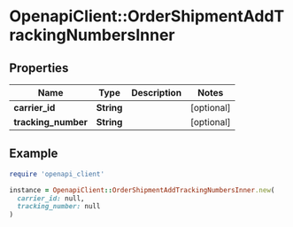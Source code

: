 # OpenapiClient::OrderShipmentAddTrackingNumbersInner

## Properties

| Name | Type | Description | Notes |
| ---- | ---- | ----------- | ----- |
| **carrier_id** | **String** |  | [optional] |
| **tracking_number** | **String** |  | [optional] |

## Example

```ruby
require 'openapi_client'

instance = OpenapiClient::OrderShipmentAddTrackingNumbersInner.new(
  carrier_id: null,
  tracking_number: null
)
```

